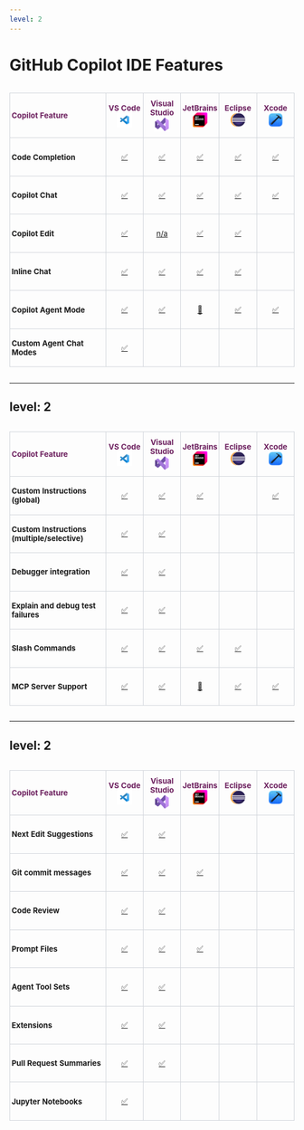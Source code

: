 ```yaml
---
level: 2
---
```


<style scoped>
.copilot-ide-table-wrapper {
  max-height: 60vh;
  overflow-y: auto;
  overflow-x: hidden;
}
.copilot-ide-table {
  border-collapse: collapse;
  font-size: 0.95em;
  width: 100%;
  table-layout: fixed;
}
.copilot-ide-table th, .copilot-ide-table td {
  border: 1px solid #d1d5db;
  padding: 0.75em 0.2em;
  text-align: center;
  min-width: 60px;
  height: 3.5em;
}
.copilot-ide-table th {
  position: sticky;
  top: 0;
  z-index: 2;
  height: 3.5em;
  vertical-align: middle;
  color: #6b1e5d;
}
.copilot-ide-table th:first-child, .copilot-ide-table td:first-child {
  text-align: left;
}
.copilot-ide-table th img {
  display: block;
  margin: 0 auto;
}


</style>

<h1 class="h-auto! -mt-8">GitHub Copilot IDE Features</h1>

<div class="copilot-ide-table-wrapper">
<table class="copilot-ide-table">
  <colgroup>
    <col style="width: 220px;" />
    <col style="width: 1fr;" />
    <col style="width: 1fr;" />
    <col style="width: 1fr;" />
    <col style="width: 1fr;" />
    <col style="width: 1fr;" />
  </colgroup>
  <thead>
    <tr>
      <th>Copilot Feature</th>
      <th>VS Code<br/><img src="/public/logo-vsc.png" style="height:2em" alt="VS Code"/></th>
      <th>Visual Studio<br/><img src="/public/logo-vs.png" style="height:2em" alt="Visual Studio"/></th>
      <th>JetBrains<br/><img src="/public/logo-jb.png" style="height:2em" alt="JetBrains"/></th>
      <th>Eclipse<br/><img src="/public/logo-eclipse.png" style="height:2em" alt="Eclipse"/></th>
      <th>Xcode<br/><img src="/public/logo-xcode.png" style="height:2em" alt="Xcode"/></th>
    </tr>
  </thead>
  <tbody>
    <tr >
      <td><b>Code Completion</b></td>
      <td><!-- VS Code --> <a href="https://code.visualstudio.com/docs/copilot/getting-started" target="_blank">✅</a></td>
      <td><!-- Visual Studio --> <a href="https://learn.microsoft.com/en-us/visualstudio/ide/visual-studio-github-copilot-extension?view=vs-2022" target="_blank">✅</a></td>
      <td><!-- JetBrains --> <a href="https://plugins.jetbrains.com/plugin/17718-github-copilot" target="_blank">✅</a></td>
      <td><!-- Eclipse --> <a href="https://marketplace.eclipse.org/content/github-copilot" target="_blank">✅</a></td>
      <td><!-- Xcode --> <a href="https://github.com/github/CopilotForXcode" target="_blank">✅</a></td>
    </tr>
    <tr >
      <td><b>Copilot Chat</b></td>
      <td><!-- VS Code --> <a href="https://code.visualstudio.com/docs/copilot/getting-started-chat" target="_blank">✅</a></td>
      <td><!-- Visual Studio --> <a href="https://learn.microsoft.com/en-us/visualstudio/ide/visual-studio-github-copilot-chat?view=vs-2022" target="_blank">✅</a></td>
      <td><!-- JetBrains --> <a href="https://plugins.jetbrains.com/plugin/17718-github-copilot" target="_blank">✅</a></td>
      <td><!-- Eclipse --> <a href="https://marketplace.eclipse.org/content/github-copilot" target="_blank">✅</a></td>
      <td><!-- Xcode --> <a href="https://github.com/github/CopilotForXcode" target="_blank">✅</a></td>
    </tr>
    <tr >
      <td><b>Copilot Edit</b></td>
      <td><!-- VS Code --> <a href="https://code.visualstudio.com/docs/copilot/chat/copilot-edits" target="_blank">✅</a></td>
      <td><!-- Visual Studio --> <a href="https://learn.microsoft.com/en-us/visualstudio/ide/copilot-edits?view=vs-2022" target="_blank">n/a</a></td>
      <td><!-- JetBrains --> <a href="https://plugins.jetbrains.com/plugin/17718-github-copilot" target="_blank">✅</a></td>
      <td><!-- Eclipse --> <a href="https://marketplace.eclipse.org/content/github-copilot" target="_blank">✅</a></td>
      <td><!-- Xcode --> </td>
    </tr>
    <tr >
      <td><b>Inline Chat</b></td>
      <td><!-- VS Code --> <a href="https://code.visualstudio.com/docs/copilot/getting-started-chat#_inline-chat" target="_blank">✅</a></td>
      <td><!-- Visual Studio --> <a href="https://learn.microsoft.com/en-us/visualstudio/ide/copilot-chat-context?view=vs-2022#inline-chat" target="_blank">✅</a></td>
      <td><!-- JetBrains --> <a href="https://github.blog/changelog/2024-09-11-inline-chat-is-now-available-in-github-copilot-in-jetbrains/" target="_blank">✅</a></td>
      <td><!-- Eclipse --> <a href="https://marketplace.eclipse.org/content/github-copilot" target="_blank">✅</a></td>
      <td><!-- Xcode --> </td>
    </tr>
    <tr >
      <td><b>Copilot Agent Mode</b></td>
      <td><!-- VS Code --> <a href="https://code.visualstudio.com/blogs/2025/02/24/introducing-copilot-agent-mode" target="_blank">✅</a></td>
      <td><!-- Visual Studio --> <a href="https://learn.microsoft.com/en-us/visualstudio/ide/copilot-agent-mode?view=vs-2022" target="_blank">✅</a></td>
      <td><!-- JetBrains --> <a href="https://github.blog/changelog/2025-05-19-agent-mode-and-mcp-support-for-copilot-in-jetbrains-eclipse-and-xcode-now-in-public-preview/" target="_blank">🔬</a></td>
      <td><!-- Eclipse --> <a href="https://marketplace.eclipse.org/content/github-copilot" target="_blank">✅</a></td>
      <td><!-- Xcode --> <a href="https://github.com/github/CopilotForXcode" target="_blank">✅</a></td>
    </tr>
     <tr >
      <td><b>Custom Agent Chat Modes</b></td>
      <td><!-- VS Code --> <a href="https://code.visualstudio.com/docs/copilot/getting-started-chat#_chat-modes" target="_blank">✅</a></td>
      <td><!-- Visual Studio --> </td>
      <td><!-- JetBrains --> </td>
      <td><!-- Eclipse --> </td>
      <td><!-- Xcode --> </td>
    </tr>
  </tbody>
</table>
</div>

<!--
[GitHub Copilot for Vim and Neovim](https://github.com/github/copilot.vim) only supports code completion.

The edit feature was once implemented for Visual Studio 2022, it is still documented, but the UI to trigger it is no longer available. It is not clear if this feature will be reintroduced in the future.
-->

---
level: 2
---


<style scoped>
.copilot-ide-table-wrapper {
  max-height: 60vh;
  overflow-y: auto;
  overflow-x: hidden;
}
.copilot-ide-table {
  border-collapse: collapse;
  font-size: 0.95em;
  width: 100%;
  table-layout: fixed;
}
.copilot-ide-table th, .copilot-ide-table td {
  border: 1px solid #d1d5db;
  padding: 0.75em 0.2em;
  text-align: center;
  min-width: 60px;
  height: 3.5em;
}
.copilot-ide-table th {
  position: sticky;
  top: 0;
  z-index: 2;
  height: 3.5em;
  vertical-align: middle;
  color: #6b1e5d;
}
.copilot-ide-table th:first-child, .copilot-ide-table td:first-child {
  text-align: left;
}
.copilot-ide-table th img {
  display: block;
  margin: 0 auto;
}


</style>


<div class="copilot-ide-table-wrapper">
<table class="copilot-ide-table">
  <colgroup>
    <col style="width: 220px;" />
    <col style="width: 1fr;" />
    <col style="width: 1fr;" />
    <col style="width: 1fr;" />
    <col style="width: 1fr;" />
    <col style="width: 1fr;" />
  </colgroup>
  <thead>
    <tr>
      <th>Copilot Feature</th>
      <th>VS Code<br/><img src="/public/logo-vsc.png" style="height:2em" alt="VS Code"/></th>
      <th>Visual Studio<br/><img src="/public/logo-vs.png" style="height:2em" alt="Visual Studio"/></th>
      <th>JetBrains<br/><img src="/public/logo-jb.png" style="height:2em" alt="JetBrains"/></th>
      <th>Eclipse<br/><img src="/public/logo-eclipse.png" style="height:2em" alt="Eclipse"/></th>
      <th>Xcode<br/><img src="/public/logo-xcode.png" style="height:2em" alt="Xcode"/></th>
    </tr>
  </thead>
  <tbody>   
    <tr >
      <td><b>Custom Instructions (global)</b></td>
      <td><!-- VS Code --> <a href="https://code.visualstudio.com/docs/copilot/copilot-customization" target="_blank">✅</a></td>
      <td><!-- Visual Studio --> <a href="https://learn.microsoft.com/en-us/visualstudio/ide/copilot-chat-context?view=vs-2022#enable-custom-instructions" target="_blank">✅</a></td>
      <td><!-- JetBrains --> <a href="https://docs.github.com/en/copilot/how-tos/custom-instructions/adding-repository-custom-instructions-for-github-copilot" target="_blank">✅</a></td>
      <td><!-- Eclipse --> </td>
      <td><!-- Xcode --> <a href="https://github.com/github/CopilotForXcode" target="_blank">✅</a></td>
    </tr>
    <tr >
      <td><b>Custom Instructions (multiple/selective)</b></td>
      <td><!-- VS Code --> <a href="https://code.visualstudio.com/docs/copilot/copilot-customization" target="_blank">✅</a></td>
      <td><!-- Visual Studio --> <a href="https://learn.microsoft.com/en-us/visualstudio/ide/copilot-chat-context?view=vs-2022#enable-custom-instructions" target="_blank">✅</a></td>
      <td><!-- JetBrains --> </td>
      <td><!-- Eclipse --> </td>
      <td><!-- Xcode --> </td>
    </tr>
    <tr >
      <td><b>Debugger integration</b></td>
      <td><!-- VS Code --><a href="https://code.visualstudio.com/docs/copilot/guides/debug-with-copilot">✅</a></td>
      <td><!-- Visual Studio --> <a href="https://learn.microsoft.com/en-us/visualstudio/debugger/debug-with-copilot?view=vs-2022" target="_blank">✅</a></td>
      <td><!-- JetBrains --> </td>
      <td><!-- Eclipse --> </td>
      <td><!-- Xcode --> </td>
    </tr>
     <tr >
      <td><b>Explain and debug test failures</b></td>
      <td><!-- VS Code --><a href="https://code.visualstudio.com/docs/copilot/guides/test-with-copilot" target="_blank">✅</a></td>
      <td><!-- Visual Studio --> <a href="https://devblogs.microsoft.com/visualstudio/transform-your-debugging-experience-with-github-copilot/" target="_blank">✅</a></td>
      <td><!-- JetBrains --> </td>
      <td><!-- Eclipse --> </td>
      <td><!-- Xcode --> </td>
    </tr>
    <tr >
      <td><b>Slash Commands</b></td>
      <td><!-- VS Code --> <a href="https://learn.microsoft.com/en-us/visualstudio/ide/copilot-chat-context?view=vs-2022#slash-commands" target="_blank">✅</a></td>
      <td><!-- Visual Studio --> <a href="https://code.visualstudio.com/docs/copilot/getting-started-chat#_slash-commands" target="_blank">✅</a></td>
      <td><!-- JetBrains --> <a href="https://github.blog/changelog/2024-09-11-inline-chat-is-now-available-in-github-copilot-in-jetbrains/" target="_blank">✅</a></td>
      <td><!-- Eclipse --> <a href="https://marketplace.eclipse.org/content/github-copilot" target="_blank">✅</a></td>
      <td><!-- Xcode --> </td>
    </tr>
    <tr >
      <td><b>MCP Server Support</b></td>
      <td><!-- VS Code --> <a href="https://code.visualstudio.com/blogs/2025/02/24/introducing-copilot-agent-mode#mcp-server-support" target="_blank">✅</a></td>
      <td><!-- Visual Studio --> <a href="https://learn.microsoft.com/en-us/visualstudio/ide/mcp-servers?view=vs-2022" target="_blank">✅</a></td>
      <td><!-- JetBrains --> <a href="https://github.blog/changelog/2025-05-19-agent-mode-and-mcp-support-for-copilot-in-jetbrains-eclipse-and-xcode-now-in-public-preview/" target="_blank">🔬</a></td>
      <td><!-- Eclipse --> <a href="https://marketplace.eclipse.org/content/github-copilot" target="_blank">✅</a></td>
      <td><!-- Xcode --> <a href="https://github.com/github/CopilotForXcode" target="_blank">✅</a></td>
    </tr>       
  </tbody>
</table>
</div>

---
level: 2
---


<style scoped>
.copilot-ide-table-wrapper {
  max-height: 60vh;
  overflow-y: auto;
  overflow-x: hidden;
}
.copilot-ide-table {
  border-collapse: collapse;
  font-size: 0.95em;
  width: 100%;
  table-layout: fixed;
}
.copilot-ide-table th, .copilot-ide-table td {
  border: 1px solid #d1d5db;
  padding: 0.75em 0.2em;
  text-align: center;
  min-width: 60px;
  height: 3.5em;
}
.copilot-ide-table th {
  position: sticky;
  top: 0;
  z-index: 2;
  height: 3.5em;
  vertical-align: middle;
  color: #6b1e5d;
}
.copilot-ide-table th:first-child, .copilot-ide-table td:first-child {
  text-align: left;
}
.copilot-ide-table th img {
  display: block;
  margin: 0 auto;
}
</style>

<div class="copilot-ide-table-wrapper">
<table class="copilot-ide-table">
  <colgroup>
    <col style="width: 220px;" />
    <col style="width: 1fr;" />
    <col style="width: 1fr;" />
    <col style="width: 1fr;" />
    <col style="width: 1fr;" />
    <col style="width: 1fr;" />
  </colgroup>
  <thead>
    <tr>
      <th>Copilot Feature</th>
      <th>VS Code<br/><img src="/public/logo-vsc.png" style="height:2em" alt="VS Code"/></th>
      <th>Visual Studio<br/><img src="/public/logo-vs.png" style="height:2em" alt="Visual Studio"/></th>
      <th>JetBrains<br/><img src="/public/logo-jb.png" style="height:2em" alt="JetBrains"/></th>
      <th>Eclipse<br/><img src="/public/logo-eclipse.png" style="height:2em" alt="Eclipse"/></th>
      <th>Xcode<br/><img src="/public/logo-xcode.png" style="height:2em" alt="Xcode"/></th>
    </tr>
  </thead>
  <tbody>       
    <tr >
      <td><b>Next Edit Suggestions</b></td>
      <td><!-- VS Code --> <a href="https://code.visualstudio.com/docs/copilot/chat/copilot-edits#_edit-mode" target="_blank">✅</a></td>
      <td><!-- Visual Studio --> <a href="https://learn.microsoft.com/en-us/visualstudio/ide/copilot-next-edit-suggestions?view=vs-2022" target="_blank">✅</a></td>
      <td><!-- JetBrains --> </td>
      <td><!-- Eclipse --> </td>
      <td><!-- Xcode --> </td>
    </tr>
    <tr >
      <td><b>Git commit messages</b></td>
      <td><!-- VS Code --> <a href="https://code.visualstudio.com/docs/editor/github" target="_blank">✅</a></td>
      <td><!-- Visual Studio --> <a href="https://learn.microsoft.com/en-us/visualstudio/version-control/git-make-commit?view=vs-2022#generate-commit-messages-with-github-copilot-chat" target="_blank">✅</a> </td>
      <td><!-- JetBrains --> <a href="https://github.blog/changelog/2025-02-19-boost-your-productivity-with-github-copilot-in-jetbrains-ides-introducing-project-context-ai-generated-commit-messages-and-other-updates/" target="_blank">✅</a></td>
      <td><!-- Eclipse --> </td>
      <td><!-- Xcode --> </td>
    </tr>
    <tr >
      <td><b>Code Review</b></td>
      <td><!-- VS Code --> <a href="https://github.blog/changelog/2024-10-29-github-copilot-code-review-in-visual-studio-code-public-preview/" target="_blank">✅</a></td>
      <td><!-- Visual Studio --> <a href="https://learn.microsoft.com/en-us/visualstudio/version-control/git-make-commit?view=vs-2022#review-local-changes-with-copilot-chat" target="_blank">✅</a></td>
      <td><!-- JetBrains --> </td>
      <td><!-- Eclipse --> </td>
      <td><!-- Xcode --> </td>
    </tr>
    <tr >
      <td><b>Prompt Files</b></td>
      <td><!-- VS Code --> <a href="https://code.visualstudio.com/docs/copilot/copilot-customization#_prompt-files" target="_blank">✅</a></td>
      <td><!-- Visual Studio --> <a href="https://learn.microsoft.com/en-us/visualstudio/ide/copilot-chat-context?view=vs-2022#use-prompt-files" target="_blank">✅</a></td>
      <td><!-- JetBrains --> <a href="https://docs.github.com/en/copilot/how-tos/custom-instructions/adding-repository-custom-instructions-for-github-copilot" target="_blank">✅</a></td>
      <td><!-- Eclipse --> </td>
      <td><!-- Xcode --> </td>
    </tr>
    <tr >
      <td><b>Agent Tool Sets</b></td>
      <td><!-- VS Code --> <a href="https://code.visualstudio.com/blogs/2025/02/24/introducing-copilot-agent-mode#agent-tools" target="_blank">✅</a></td>
      <td><!-- Visual Studio --> <a href="https://learn.microsoft.com/en-us/visualstudio/ide/copilot-agent-mode?view=vs-2022#agent-mode-tools" target="_blank">✅</a></td>
      <td><!-- JetBrains --> </td>
      <td><!-- Eclipse --> </td>
      <td><!-- Xcode --> </td>
    </tr>
    <tr >
      <td><b>Extensions</b></td>
      <td><!-- VS Code --> <a href="https://code.visualstudio.com/docs/copilot/extensions" target="_blank">✅</a></td>
      <td><!-- Visual Studio --> <a href="https://learn.microsoft.com/en-us/visualstudio/ide/visual-studio-github-copilot-extension?view=vs-2022#extensions" target="_blank">✅</a></td>
      <td><!-- JetBrains --> </td>
      <td><!-- Eclipse --> </td>
      <td><!-- Xcode --> </td>
    </tr>
    <tr >
      <td><b>Pull Request Summaries</b></td>
      <td><!-- VS Code --> <a href="https://github.blog/changelog/2024-10-29-github-copilot-code-review-in-visual-studio-code-public-preview/" target="_blank">✅</a></td>
      <td><!-- Visual Studio --> <a href="https://learn.microsoft.com/en-us/visualstudio/version-control/git-create-pull-request?view=vs-2022" target="_blank">✅</a> </td>
      <td><!-- JetBrains --> </td>
      <td><!-- Eclipse --> </td>
      <td><!-- Xcode --> </td>
    </tr>
    <tr >
      <td><b>Jupyter Notebooks</b></td>
      <td><!-- VS Code --> <a href="https://code.visualstudio.com/docs/datascience/jupyter-notebooks#_github-copilot-in-notebooks" target="_blank">✅</a></td>
      <td><!-- Visual Studio --> </td>
      <td><!-- JetBrains --> </td>
      <td><!-- Eclipse --> </td>
      <td><!-- Xcode --> </td>
    </tr>
  </tbody>
</table>
</div>
